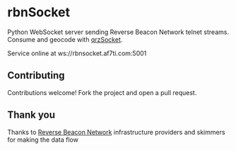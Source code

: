 # rbnSocket

Python WebSocket server sending Reverse Beacon Network telnet streams. Consume and geocode with [qrzSocket](https://github.com/AF7TI/qrzSocket).

Service online at ws://rbnsocket.af7ti.com:5001

## Contributing
Contributions welcome! Fork the project and open a pull request.

## Thank you
Thanks to [Reverse Beacon Network](http://www.reversebeacon.net/) infrastructure providers and skimmers for making the data flow

